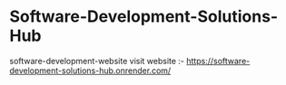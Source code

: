 # Software-Development-Solutions-Hub
software-development-website
visit website :- https://software-development-solutions-hub.onrender.com/
